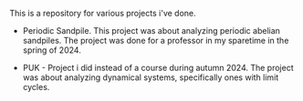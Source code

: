 This is a repository for various projects i've done.

- Periodic Sandpile. This project was about analyzing periodic abelian sandpiles. The project was done for a professor in my sparetime in the spring of 2024.

- PUK - Project i did instead of a course during autumn 2024. The project was about analyzing dynamical systems, specifically ones with limit cycles.
